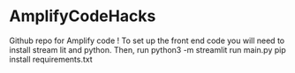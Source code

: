 # AmplifyCodeHacks
Github repo for Amplify code !
To set up the front end code you will need to install stream lit and python.
Then, run 
python3 -m streamlit run main.py 
pip install requirements.txt